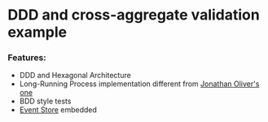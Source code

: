 # DDD and cross-aggregate validation example

### Features:
* DDD and Hexagonal Architecture
* Long-Running Process implementation different from [Jonathan Oliver's one](http://blog.jonathanoliver.com/cqrs-sagas-with-event-sourcing-part-i-of-ii/)
* BDD style tests
* [Event Store](http://geteventstore.com) embedded
